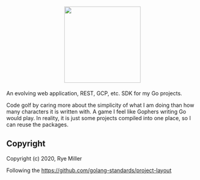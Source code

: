 <h1 align="center">
    <img src="https://github.com/thedarksociety/go-pherit/raw/develop/assets/gopher.png" height="200" />
</h1>

An evolving web application, REST, GCP, etc. SDK for my Go projects.

Code golf by caring more about the simplicity of what I am doing than how many
characters it is written with. A game I feel like Gophers writing Go would
play. In reality, it is just some projects compiled into one place, so I can
reuse the packages.


Copyright
---------

Copyright (c) 2020, Rye Miller

Following the https://github.com/golang-standards/project-layout
